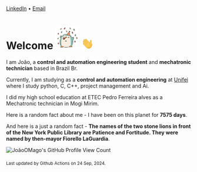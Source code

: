 [LinkedIn](https://www.linkedin.com/in/joão-pedro-gozzoli-b95641301/) &bull;
[Email](joaopedrogozzoli@gmail.com)

# Welcome <img src="happy.gif" height="64px" /> <img src="wave.gif" height="32px" />

I am João, a  **control and automation engineering student** and **mechatronic technician** based in Brazil Br.

Currently, I am studying as a **control and automation engineering** at [Unifei](https://unifei.edu.br) where I study python, C, C++, project management and Ai.

I did my high school education at ETEC Pedro Ferreira alves as a Mechatronic technician in Mogi Mirim.

Here is a random fact about me - I have been on this planet for **7575 days**.

And here is a just a random fact -  **The names of the two stone lions in front of the New York Public Library are Patience and Fortitude. They were named by then-mayor Fiorello LaGuardia**.

![JoãoOMago's GitHub Profile View Count](https://komarev.com/ghpvc/?username=JoaoOMago)

<sub>Last updated by Github Actions on 24 Sep, 2024.</sub>
